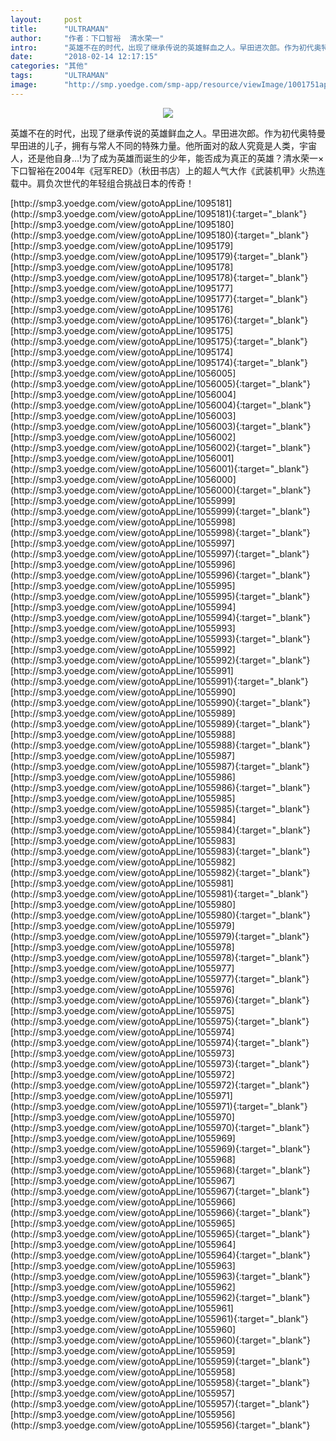 ```yaml
---
layout:     post
title:      "ULTRAMAN"
author:     "作者：下口智裕  清水荣一"
intro:      "英雄不在的时代，出现了继承传说的英雄鲜血之人。早田进次郎。作为初代奥特曼早田进的儿子，拥有与常人不同的特殊力量。他所面对的敌人究竟是人类，宇宙人，还是他自身…!为了成为英雄而诞生的少年，能否成为真正的英雄？清水荣一×下口智裕在2004年《冠军RED》（秋田书店）上的超人气大作《武装机甲》火热连载中。肩负次世代的年轻组合挑战日本的传奇！"
date:       "2018-02-14 12:17:15"
categories: "其他"
tags:       "ULTRAMAN"
image:      "http://smp.yoedge.com/smp-app/resource/viewImage/1001751appline.png"
---
```

<div style="text-align: center">
<p><img src="http://smp.yoedge.com/smp-app/resource/viewImage/1001751appline.png"/></p>
</div>
<p class="post-meta">
<span>英雄不在的时代，出现了继承传说的英雄鲜血之人。早田进次郎。作为初代奥特曼早田进的儿子，拥有与常人不同的特殊力量。他所面对的敌人究竟是人类，宇宙人，还是他自身…!为了成为英雄而诞生的少年，能否成为真正的英雄？清水荣一×下口智裕在2004年《冠军RED》（秋田书店）上的超人气大作《武装机甲》火热连载中。肩负次世代的年轻组合挑战日本的传奇！</span>
</p>
[http://smp3.yoedge.com/view/gotoAppLine/1095181](http://smp3.yoedge.com/view/gotoAppLine/1095181){:target="_blank"}
[http://smp3.yoedge.com/view/gotoAppLine/1095180](http://smp3.yoedge.com/view/gotoAppLine/1095180){:target="_blank"}
[http://smp3.yoedge.com/view/gotoAppLine/1095179](http://smp3.yoedge.com/view/gotoAppLine/1095179){:target="_blank"}
[http://smp3.yoedge.com/view/gotoAppLine/1095178](http://smp3.yoedge.com/view/gotoAppLine/1095178){:target="_blank"}
[http://smp3.yoedge.com/view/gotoAppLine/1095177](http://smp3.yoedge.com/view/gotoAppLine/1095177){:target="_blank"}
[http://smp3.yoedge.com/view/gotoAppLine/1095176](http://smp3.yoedge.com/view/gotoAppLine/1095176){:target="_blank"}
[http://smp3.yoedge.com/view/gotoAppLine/1095175](http://smp3.yoedge.com/view/gotoAppLine/1095175){:target="_blank"}
[http://smp3.yoedge.com/view/gotoAppLine/1095174](http://smp3.yoedge.com/view/gotoAppLine/1095174){:target="_blank"}
[http://smp3.yoedge.com/view/gotoAppLine/1056005](http://smp3.yoedge.com/view/gotoAppLine/1056005){:target="_blank"}
[http://smp3.yoedge.com/view/gotoAppLine/1056004](http://smp3.yoedge.com/view/gotoAppLine/1056004){:target="_blank"}
[http://smp3.yoedge.com/view/gotoAppLine/1056003](http://smp3.yoedge.com/view/gotoAppLine/1056003){:target="_blank"}
[http://smp3.yoedge.com/view/gotoAppLine/1056002](http://smp3.yoedge.com/view/gotoAppLine/1056002){:target="_blank"}
[http://smp3.yoedge.com/view/gotoAppLine/1056001](http://smp3.yoedge.com/view/gotoAppLine/1056001){:target="_blank"}
[http://smp3.yoedge.com/view/gotoAppLine/1056000](http://smp3.yoedge.com/view/gotoAppLine/1056000){:target="_blank"}
[http://smp3.yoedge.com/view/gotoAppLine/1055999](http://smp3.yoedge.com/view/gotoAppLine/1055999){:target="_blank"}
[http://smp3.yoedge.com/view/gotoAppLine/1055998](http://smp3.yoedge.com/view/gotoAppLine/1055998){:target="_blank"}
[http://smp3.yoedge.com/view/gotoAppLine/1055997](http://smp3.yoedge.com/view/gotoAppLine/1055997){:target="_blank"}
[http://smp3.yoedge.com/view/gotoAppLine/1055996](http://smp3.yoedge.com/view/gotoAppLine/1055996){:target="_blank"}
[http://smp3.yoedge.com/view/gotoAppLine/1055995](http://smp3.yoedge.com/view/gotoAppLine/1055995){:target="_blank"}
[http://smp3.yoedge.com/view/gotoAppLine/1055994](http://smp3.yoedge.com/view/gotoAppLine/1055994){:target="_blank"}
[http://smp3.yoedge.com/view/gotoAppLine/1055993](http://smp3.yoedge.com/view/gotoAppLine/1055993){:target="_blank"}
[http://smp3.yoedge.com/view/gotoAppLine/1055992](http://smp3.yoedge.com/view/gotoAppLine/1055992){:target="_blank"}
[http://smp3.yoedge.com/view/gotoAppLine/1055991](http://smp3.yoedge.com/view/gotoAppLine/1055991){:target="_blank"}
[http://smp3.yoedge.com/view/gotoAppLine/1055990](http://smp3.yoedge.com/view/gotoAppLine/1055990){:target="_blank"}
[http://smp3.yoedge.com/view/gotoAppLine/1055989](http://smp3.yoedge.com/view/gotoAppLine/1055989){:target="_blank"}
[http://smp3.yoedge.com/view/gotoAppLine/1055988](http://smp3.yoedge.com/view/gotoAppLine/1055988){:target="_blank"}
[http://smp3.yoedge.com/view/gotoAppLine/1055987](http://smp3.yoedge.com/view/gotoAppLine/1055987){:target="_blank"}
[http://smp3.yoedge.com/view/gotoAppLine/1055986](http://smp3.yoedge.com/view/gotoAppLine/1055986){:target="_blank"}
[http://smp3.yoedge.com/view/gotoAppLine/1055985](http://smp3.yoedge.com/view/gotoAppLine/1055985){:target="_blank"}
[http://smp3.yoedge.com/view/gotoAppLine/1055984](http://smp3.yoedge.com/view/gotoAppLine/1055984){:target="_blank"}
[http://smp3.yoedge.com/view/gotoAppLine/1055983](http://smp3.yoedge.com/view/gotoAppLine/1055983){:target="_blank"}
[http://smp3.yoedge.com/view/gotoAppLine/1055982](http://smp3.yoedge.com/view/gotoAppLine/1055982){:target="_blank"}
[http://smp3.yoedge.com/view/gotoAppLine/1055981](http://smp3.yoedge.com/view/gotoAppLine/1055981){:target="_blank"}
[http://smp3.yoedge.com/view/gotoAppLine/1055980](http://smp3.yoedge.com/view/gotoAppLine/1055980){:target="_blank"}
[http://smp3.yoedge.com/view/gotoAppLine/1055979](http://smp3.yoedge.com/view/gotoAppLine/1055979){:target="_blank"}
[http://smp3.yoedge.com/view/gotoAppLine/1055978](http://smp3.yoedge.com/view/gotoAppLine/1055978){:target="_blank"}
[http://smp3.yoedge.com/view/gotoAppLine/1055977](http://smp3.yoedge.com/view/gotoAppLine/1055977){:target="_blank"}
[http://smp3.yoedge.com/view/gotoAppLine/1055976](http://smp3.yoedge.com/view/gotoAppLine/1055976){:target="_blank"}
[http://smp3.yoedge.com/view/gotoAppLine/1055975](http://smp3.yoedge.com/view/gotoAppLine/1055975){:target="_blank"}
[http://smp3.yoedge.com/view/gotoAppLine/1055974](http://smp3.yoedge.com/view/gotoAppLine/1055974){:target="_blank"}
[http://smp3.yoedge.com/view/gotoAppLine/1055973](http://smp3.yoedge.com/view/gotoAppLine/1055973){:target="_blank"}
[http://smp3.yoedge.com/view/gotoAppLine/1055972](http://smp3.yoedge.com/view/gotoAppLine/1055972){:target="_blank"}
[http://smp3.yoedge.com/view/gotoAppLine/1055971](http://smp3.yoedge.com/view/gotoAppLine/1055971){:target="_blank"}
[http://smp3.yoedge.com/view/gotoAppLine/1055970](http://smp3.yoedge.com/view/gotoAppLine/1055970){:target="_blank"}
[http://smp3.yoedge.com/view/gotoAppLine/1055969](http://smp3.yoedge.com/view/gotoAppLine/1055969){:target="_blank"}
[http://smp3.yoedge.com/view/gotoAppLine/1055968](http://smp3.yoedge.com/view/gotoAppLine/1055968){:target="_blank"}
[http://smp3.yoedge.com/view/gotoAppLine/1055967](http://smp3.yoedge.com/view/gotoAppLine/1055967){:target="_blank"}
[http://smp3.yoedge.com/view/gotoAppLine/1055966](http://smp3.yoedge.com/view/gotoAppLine/1055966){:target="_blank"}
[http://smp3.yoedge.com/view/gotoAppLine/1055965](http://smp3.yoedge.com/view/gotoAppLine/1055965){:target="_blank"}
[http://smp3.yoedge.com/view/gotoAppLine/1055964](http://smp3.yoedge.com/view/gotoAppLine/1055964){:target="_blank"}
[http://smp3.yoedge.com/view/gotoAppLine/1055963](http://smp3.yoedge.com/view/gotoAppLine/1055963){:target="_blank"}
[http://smp3.yoedge.com/view/gotoAppLine/1055962](http://smp3.yoedge.com/view/gotoAppLine/1055962){:target="_blank"}
[http://smp3.yoedge.com/view/gotoAppLine/1055961](http://smp3.yoedge.com/view/gotoAppLine/1055961){:target="_blank"}
[http://smp3.yoedge.com/view/gotoAppLine/1055960](http://smp3.yoedge.com/view/gotoAppLine/1055960){:target="_blank"}
[http://smp3.yoedge.com/view/gotoAppLine/1055959](http://smp3.yoedge.com/view/gotoAppLine/1055959){:target="_blank"}
[http://smp3.yoedge.com/view/gotoAppLine/1055958](http://smp3.yoedge.com/view/gotoAppLine/1055958){:target="_blank"}
[http://smp3.yoedge.com/view/gotoAppLine/1055957](http://smp3.yoedge.com/view/gotoAppLine/1055957){:target="_blank"}
[http://smp3.yoedge.com/view/gotoAppLine/1055956](http://smp3.yoedge.com/view/gotoAppLine/1055956){:target="_blank"}



